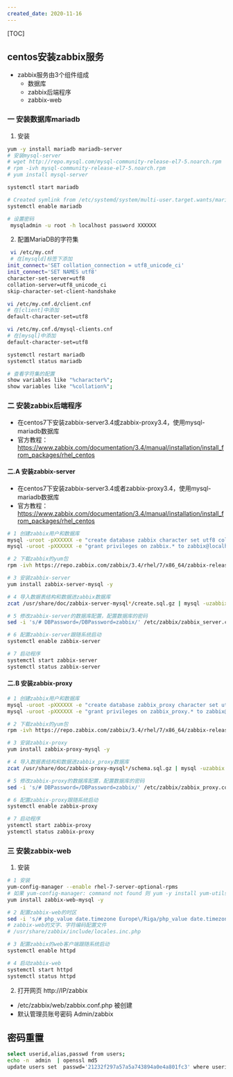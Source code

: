 ```yaml
---
created_date: 2020-11-16
---
```


[TOC]

## centos安装zabbix服务
- zabbix服务由3个组件组成
    + 数据库
    + zabbix后端程序
    + zabbix-web

### 一 安装数据库mariadb
1. 安装
```bash
yum -y install mariadb mariadb-server 
# 安装mysql-server
# wget http://repo.mysql.com/mysql-community-release-el7-5.noarch.rpm  根据centos版本选择参数7-5。
# rpm -ivh mysql-community-release-el7-5.noarch.rpm
# yum install mysql-server

systemctl start mariadb

# Created symlink from /etc/systemd/system/multi-user.target.wants/mariadb.service to /usr/lib/systemd/system/mariadb.service
systemctl enable mariadb

# 设置密码
 mysqladmin -u root -h localhost password XXXXXX
```
2. 配置MariaDB的字符集
```bash
 vi /etc/my.cnf
 # 在[mysqld]标签下添加
init_connect='SET collation_connection = utf8_unicode_ci' 
init_connect='SET NAMES utf8' 
character-set-server=utf8 
collation-server=utf8_unicode_ci 
skip-character-set-client-handshake

vi /etc/my.cnf.d/client.cnf
# 在[client]中添加
default-character-set=utf8

vi /etc/my.cnf.d/mysql-clients.cnf
# 在[mysql]中添加
default-character-set=utf8

systemctl restart mariadb
systemctl status mariadb

# 查看字符集的配置
show variables like "%character%";
show variables like "%collation%";
```
### 二 安装zabbix后端程序
- 在centos7下安装zabbix-server3.4或zabbix-proxy3.4，使用mysql-mariadb数据库
- 官方教程： https://www.zabbix.com/documentation/3.4/manual/installation/install_from_packages/rhel_centos
#### 二.A 安装zabbix-server
- 在centos7下安装zabbix-server3.4或者zabbix-proxy3.4，使用mysql-mariadb数据库
- 官方教程： https://www.zabbix.com/documentation/3.4/manual/installation/install_from_packages/rhel_centos
```bash
# 1 创建zabbix用户和数据库
mysql -uroot -pXXXXXX -e "create database zabbix character set utf8 collate utf8_bin;"
mysql -uroot -pXXXXXX -e "grant privileges on zabbix.* to zabbix@localhost identified by 'zabbix'; flush privileges;"

# 2 下载zabbix的yum包
rpm -ivh https://repo.zabbix.com/zabbix/3.4/rhel/7/x86_64/zabbix-release-3.4-2.el7.noarch.rpm

# 3 安装zabbix-server
yum install zabbix-server-mysql -y

# 4 导入数据表结构和数据进zabbix数据库
zcat /usr/share/doc/zabbix-server-mysql*/create.sql.gz | mysql -uzabbix -pzabbix -D zabbix

# 5 修改zabbix-server的数据库配置，配置数据库的密码
sed -i 's/# DBPassword=/DBPassword=zabbix/' /etc/zabbix/zabbix_server.conf

# 6 配置zabbix-server跟随系统启动
systemctl enable zabbix-server

# 7 启动程序
systemctl start zabbix-server
systemctl status zabbix-server
```
#### 二.B 安装zabbix-proxy
```bash
# 1 创建zabbix用户和数据库
mysql -uroot -pXXXXXX -e "create database zabbix_proxy character set utf8 collate utf8_bin;"
mysql -uroot -pXXXXXX -e "grant privileges on zabbix_proxy.* to zabbix@localhost identified by 'zabbix'; flush privileges;"

# 2 下载zabbix的yum包
rpm -ivh https://repo.zabbix.com/zabbix/3.4/rhel/7/x86_64/zabbix-release-3.4-2.el7.noarch.rpm

# 3 安装zabbix-proxy
yum install zabbix-proxy-mysql -y

# 4 导入数据表结构和数据进zabbix_proxy数据库
zcat /usr/share/doc/zabbix-proxy-mysql*/schema.sql.gz | mysql -uzabbix -pzabbix -D zabbix_proxy

# 5 修改zabbix-proxy的数据库配置，配置数据库的密码
sed -i 's/# DBPassword=/DBPassword=zabbix/' /etc/zabbix/zabbix_proxy.conf

# 6 配置zabbix-proxy跟随系统启动
systemctl enable zabbix-proxy

# 7 启动程序
ystemctl start zabbix-proxy
ystemctl status zabbix-proxy
```
### 三 安装zabbix-web 
1. 安装
```bash
# 1 安装
yum-config-manager --enable rhel-7-server-optional-rpms
# 如果 yum-config-manager: command not found 则 yum -y install yum-utils
yum install zabbix-web-mysql -y

# 2 配置zabbix-web的时区
sed -i 's/# php_value date.timezone Europe\/Riga/php_value date.timezone Asia\/Hong_Kong/' /etc/httpd/conf.d/zabbix.conf
# zabbix-web的文字、字符编码配置文件
# /usr/share/zabbix/include/locales.inc.php

# 3 配置zabbix的web客户端跟随系统启动
systemctl enable httpd

# 4 启动zabbix-web
systemctl start httpd
systemctl status httpd
```
2. 打开网页
http://IP/zabbix
- /etc/zabbix/web/zabbix.conf.php 被创建
- 默认管理员账号密码 Admin/zabbix

## 密码重置 
```bash
select userid,alias,passwd from users;
echo -n  admin  | openssl md5
update users set  passwd='21232f297a57a5a743894a0e4a801fc3' where userid = '1';
```